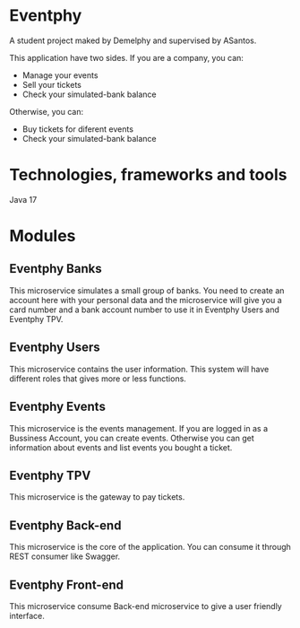 # Eventphy
A student project maked by Demelphy and supervised by ASantos.

This application have two sides.
If you are a company, you can:
- Manage your events
- Sell your tickets
- Check your simulated-bank balance

Otherwise, you can:
- Buy tickets for diferent events
- Check your simulated-bank balance

# Technologies, frameworks and tools
Java 17

# Modules
## Eventphy Banks
This microservice simulates a small group of banks. You need to create an account here with your personal data and the microservice will give you a card number and a bank account number to use it in Eventphy Users and Eventphy TPV.

## Eventphy Users
This microservice contains the user information. This system will have different roles that gives more or less functions.

## Eventphy Events
This microservice is the events management. If you are logged in as a Bussiness Account, you can create events. Otherwise you can get information about events and list events you bought a ticket.

## Eventphy TPV
This microservice is the gateway to pay tickets.

## Eventphy Back-end
This microservice is the core of the application. You can consume it through REST consumer like Swagger.

## Eventphy Front-end
This microservice consume Back-end microservice to give a user friendly interface.
